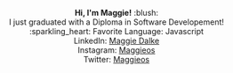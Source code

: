<p align="center">
  <strong> Hi, I'm Maggie!</strong> :blush: <br> 
I just graduated with a Diploma in Software Developement!<br>
:sparkling_heart: Favorite Language: Javascript<br>
LinkedIn: <a href="https://www.linkedin.com/in/maggie-dalke/">Maggie Dalke</a> <br>
Instagram: <a href="https://www.instagram.com/maggioes/">Maggieos</a> <br>
Twitter: <a href="https://twitter.com/Maggieoss">Maggieos</a> <br>
</p>
